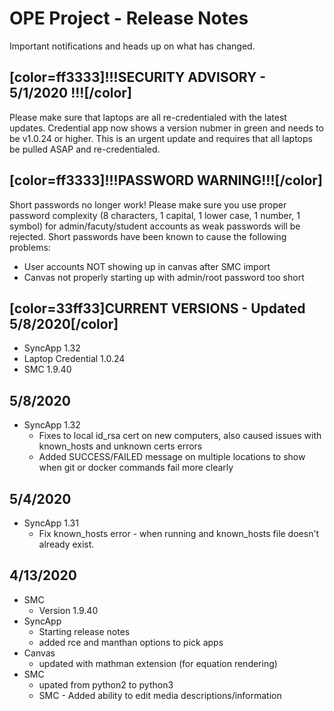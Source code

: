 
# OPE Project - Release Notes
Important notifications and heads up on what has changed.

## [color=ff3333]!!!SECURITY ADVISORY - 5/1/2020 !!![/color]
Please make sure that laptops are all re-credentialed with the latest updates. Credential app now shows a version nubmer in green and needs to be v1.0.24 or higher. This is an urgent update and requires that all laptops be pulled ASAP and re-credentialed.

## [color=ff3333]!!!PASSWORD WARNING!!![/color]
Short passwords no longer work! Please make sure you use proper password complexity (8 characters, 1 capital, 1 lower case, 1 number, 1 symbol) for admin/facuty/student accounts as weak passwords will be rejected. Short passwords have been known to cause the following problems:
- User accounts NOT showing up in canvas after SMC import
- Canvas not properly starting up with admin/root password too short

## [color=33ff33]CURRENT VERSIONS - Updated 5/8/2020[/color]
- SyncApp 1.32
- Laptop Credential 1.0.24
- SMC 1.9.40



## 5/8/2020
- SyncApp 1.32
  * Fixes to local id_rsa cert on new computers, also caused issues with known_hosts and unknown certs errors
  * Added SUCCESS/FAILED message on multiple locations to show when git or docker commands fail more clearly

## 5/4/2020
- SyncApp 1.31
  * Fix known_hosts error - when running and known_hosts file doesn't already exist.


## 4/13/2020
- SMC 
  * Version 1.9.40
- SyncApp
  * Starting release notes
  * added rce and manthan options to pick apps
- Canvas
  * updated with mathman extension (for equation rendering)
- SMC
  * upated from python2 to python3
  * SMC - Added ability to edit media descriptions/information

